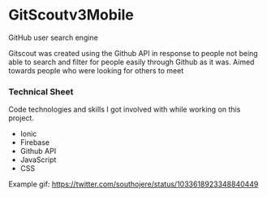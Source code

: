 # GitScoutv3Mobile
GitHub user search engine

Gitscout was created using the Github API in response to people not being able to search and filter for people easily through Github as it was. Aimed towards people who were looking for others to meet

<h3>Technical Sheet</h3>
Code technologies and skills I got involved with while working on this project.

- Ionic
- Firebase
- Github API
- JavaScript
- CSS


Example gif: https://twitter.com/southojere/status/1033618923348840449
